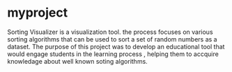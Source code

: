 # myproject
Sorting Visualizer is a visualization tool. the process focuses on various sorting algorithms that can be used to sort a set of random numbers as a dataset.
The purpose of this project was to develop an educational tool that would engage students in the learning process , helping them to accquire knowledage about well known soting algorithms.
